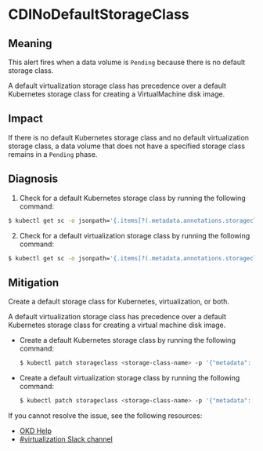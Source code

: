 # CDINoDefaultStorageClass

## Meaning

This alert fires when a data volume is `Pending` because there is no default
storage class.

A default virtualization storage class has precedence over a default Kubernetes
storage class for creating a VirtualMachine disk image.

## Impact

If there is no default Kubernetes storage class and no default virtualization
storage class, a data volume that does not have a specified storage class
remains in a `Pending` phase.

## Diagnosis

1. Check for a default Kubernetes storage class by running the following
command:

  ```bash
  $ kubectl get sc -o jsonpath='{.items[?(.metadata.annotations.storageclass\.kubernetes\.io\/is-default-class=="true")].metadata.name}'
  ```

2. Check for a default virtualization storage class by running the following
command:

  ```bash
  $ kubectl get sc -o jsonpath='{.items[?(.metadata.annotations.storageclass\.kubevirt\.io\/is-default-virt-class=="true")].metadata.name}'
  ```

## Mitigation

Create a default storage class for Kubernetes, virtualization, or both.

A default virtualization storage class has precedence over a default Kubernetes
storage class for creating a virtual machine disk image.

* Create a default Kubernetes storage class by running the following command:

  ```bash
  $ kubectl patch storageclass <storage-class-name> -p '{"metadata": {"annotations":{"storageclass.kubernetes.io/is-default-class":"true"}}}'
  ```

* Create a default virtualization storage class by running the following
command:

  ```bash
  $ kubectl patch storageclass <storage-class-name> -p '{"metadata": {"annotations":{"storageclass.kubevirt.io/is-default-virt-class":"true"}}}'
  ```

<!--USstart-->
If you cannot resolve the issue, see the following resources:

- [OKD Help](https://www.okd.io/help/)
- [#virtualization Slack channel](https://kubernetes.slack.com/channels/virtualization)
<!--USend-->

<!--DS: If you cannot resolve the issue, log in to the
[Customer Portal](https://access.redhat.com) and open a support case,
attaching the artifacts gathered during the diagnosis procedure.-->
